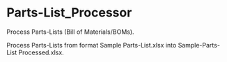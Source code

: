 # Parts-List_Processor
Process Parts-Lists (Bill of Materials/BOMs).

Process Parts-Lists from format Sample Parts-List.xlsx into Sample-Parts-List Processed.xlsx.
